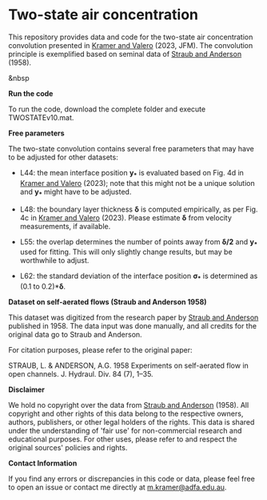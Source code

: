 # Two-state air concentration
This repository provides data and code for the two-state air concentration convolution presented in [Kramer and Valero](https://doi.org/10.1017/jfm.2023.440) (2023, JFM). The convolution principle is exemplified based on seminal data of [Straub and Anderson](https://doi.org/10.1061/JYCEAJ.0000261) (1958).

&nbsp

**Run the code**

To run the code, download the complete folder and execute TWOSTATEv10.mat. 

**Free parameters**

The two-state convolution contains several free parameters that may have to be adjusted for other datasets:

- L44: the mean interface position **y<sub>*</sub>** is evaluated based on Fig. 4d in [Kramer and Valero](https://doi.org/10.1017/jfm.2023.440) (2023); note that this might not be a unique solution and **y<sub>*</sub>** might have to be adjusted.

- L48: the boundary layer thickness **δ** is computed empirically, as per Fig. 4c in  [Kramer and Valero](https://doi.org/10.1017/jfm.2023.440) (2023). Please estimate **δ** from velocity measurements, if available.

- L55: the overlap determines the number of points away from **δ/2** and **y<sub>*</sub>** used for fitting. This will only slightly change results, but may be worthwhile to adjust.

- L62: the standard deviation of the interface position **σ<sub>*</sub>** is determined as (0.1 to 0.2)***δ**.


**Dataset on self-aerated flows (Straub and Anderson 1958)**

This dataset was digitized from the research paper by [Straub and Anderson](https://doi.org/10.1061/JYCEAJ.0000261) published in 1958. The data input was done manually, and all credits for the original data go to Straub and Anderson.

For citation purposes, please refer to the original paper:

STRAUB, L. & ANDERSON, A.G. 1958 Experiments on self-aerated flow in open channels. J. Hydraul. Div. 84 (7), 1–35.

**Disclaimer**

We hold no copyright over the data from [Straub and Anderson](https://doi.org/10.1061/JYCEAJ.0000261) (1958). All copyright and other rights of this data belong to the respective owners, authors, publishers, or other legal holders of the rights. This data is shared under the understanding of 'fair use' for non-commercial research and educational purposes. For other uses, please refer to and respect the original sources' policies and rights.

**Contact Information**

If you find any errors or discrepancies in this code or data, please feel free to open an issue or contact me directly at m.kramer@adfa.edu.au.
